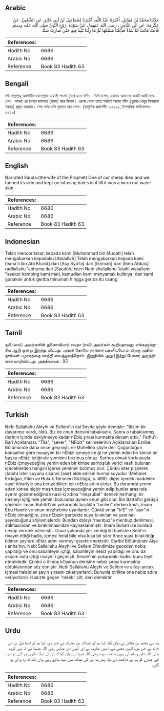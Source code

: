 ## Arabic


<div dir="rtl" lang="ar" style={{fontSize:'larger',backgroundColor:'#f8f9fa',padding:20}}>
حَدَّثَنَا مُحَمَّدُ بْنُ مُقَاتِلٍ، أَخْبَرَنَا عَبْدُ اللَّهِ، أَخْبَرَنَا إِسْمَاعِيلُ بْنُ أَبِي خَالِدٍ، عَنِ الشَّعْبِيِّ، عَنْ عِكْرِمَةَ، عَنِ ابْنِ عَبَّاسٍ ـ رضى الله عنهما ـ عَنْ سَوْدَةَ، زَوْجِ النَّبِيِّ صلى الله عليه وسلم قَالَتْ مَاتَتْ لَنَا شَاةٌ فَدَبَغْنَا مَسْكَهَا ثُمَّ مَا زِلْنَا نَنْبِذُ فِيهِ حَتَّى صَارَتْ شَنًّا‏.‏
</div>
<div style={{backgroundColor:'#f8f9fa',padding:20, marginBottom: 10}}><table> <thead> <tr> <th>References:</th> <th></th> </tr> </thead> <tbody><tr><td>Hadith No</td><td>6686</td></tr><tr><td>Arabic No</td><td>6686</td></tr><tr><td>Reference</td><td>Book 83 Hadith 63</td></tr></tbody></table></div>

## Bengali


<div dir="ltr" lang="bn" style={{fontSize:'larger',backgroundColor:'#f8f9fa',padding:20}}>
নবী সাল্লাল্লাহু আলাইহি ওয়াসাল্লাম-এর স্ত্রী সাওদা (রাঃ) হতে বর্ণিত। তিনি বলেন, একবার আমাদের একটি বকরী মরে গেল। আমরা এর চামড়া দাবাগাত (পাকা) করে নিলাম। এরপর থেকে তাতে সর্বদাই আমরা নবীয (খুরমা-খেজুর ভিজানো শরবত) প্রস্তুত করতাম। শেষ পর্যন্ত ওটা পুরাতন হয়ে গেল। (আধুনিক প্রকাশনী- ৬২১৯৯, ইসলামিক ফাউন্ডেশন- ৬২২৯)
</div>
<div style={{backgroundColor:'#f8f9fa',padding:20, marginBottom: 10}}><table> <thead> <tr> <th>References:</th> <th></th> </tr> </thead> <tbody><tr><td>Hadith No</td><td>6686</td></tr><tr><td>Arabic No</td><td>6686</td></tr><tr><td>Reference</td><td>Book 83 Hadith 63</td></tr></tbody></table></div>

## English


<div dir="ltr" lang="en" style={{fontSize:'larger',backgroundColor:'#f8f9fa',padding:20}}>
Narrated Sauda:(the wife of the Prophet) One of our sheep died and we tanned its skin and kept on infusing dates in it till it was a worn out water skin
</div>
<div style={{backgroundColor:'#f8f9fa',padding:20, marginBottom: 10}}><table> <thead> <tr> <th>References:</th> <th></th> </tr> </thead> <tbody><tr><td>Hadith No</td><td>6686</td></tr><tr><td>Arabic No</td><td>6686</td></tr><tr><td>Reference</td><td>Book 83 Hadith 63</td></tr></tbody></table></div>

## Indonesian


<div dir="ltr" lang="id" style={{fontSize:'larger',backgroundColor:'#f8f9fa',padding:20}}>
Telah menceritakan kepada kami [Muhammad bin Muqatil] telah mengabarkan kepadaku [Abdullah] Telah mengabarkan kepada kami [Isma'il bin Abi Khalid] dari [Asy Sya'bi] dari [Ikrimah] dari [Ibnu Abbas] radliallahu 'anhuma dari [Saudah] isteri Nabi shallallahu 'alaihi wasallam; "seekor kambing kami mati, kemudian kami menyamak kulitnya, dan kami gunakan untuk geriba minuman hingga geriba itu usang
</div>
<div style={{backgroundColor:'#f8f9fa',padding:20, marginBottom: 10}}><table> <thead> <tr> <th>References:</th> <th></th> </tr> </thead> <tbody><tr><td>Hadith No</td><td>6686</td></tr><tr><td>Arabic No</td><td>6686</td></tr><tr><td>Reference</td><td>Book 83 Hadith 63</td></tr></tbody></table></div>

## Tamil


<div dir="ltr" lang="ta" style={{fontSize:'larger',backgroundColor:'#f8f9fa',padding:20}}>
நபி (ஸல்) அவர்களின் துணைவியார் சவ்தா (ரலி) அவர்கள் கூறியதாவது: எங்களுக்குரிய ஆடு ஒன்று இறந்து விட்டது. அதன் தோலை நாங்கள் பதனிட்டோம். பிறகு அதில் நாங்கள் பழரசத்தை ஊற்றி வைத்துவந்தோம். இறுதியில் அது (இற்றுப்போன) துருத்தியாக மாறிவிட்டது. அத்தியாயம் : 83
</div>
<div style={{backgroundColor:'#f8f9fa',padding:20, marginBottom: 10}}><table> <thead> <tr> <th>References:</th> <th></th> </tr> </thead> <tbody><tr><td>Hadith No</td><td>6686</td></tr><tr><td>Arabic No</td><td>6686</td></tr><tr><td>Reference</td><td>Book 83 Hadith 63</td></tr></tbody></table></div>

## Turkish


<div dir="ltr" lang="tr" style={{fontSize:'larger',backgroundColor:'#f8f9fa',padding:20}}>
Nebi Sallallahu Aleyhi ve Sellem'in eşi Sevde şöyle demiştir: "Bizim bir davarımız vardı, öldü. Biz de onun derisini tabakladık. Sonra o tabaklanmış derinin içinde eskiyineeye kadar nEbiz şırası kurmakta devam ettik." Fethu'l-Bari Açıklaması: "Tila", "seker", "NEbiz" kelimelerinin Açıklamaları Eşribe Bölümüride daha önce geçmişti. el-Mühelleb şöyle der: Çoğunluğun kanaatine göre muayyen bir nEbizi içmeye ce ği ne yemin eden bir kimse bir başka nEbizi içtiğinde yeminini bozmuş olmaz. Sarhoş olmak korkusuyla nEbiz içmeyeceğine yemin eden bir kimse sarhoşluk verici vasfı bulunan içeceklerden hangini içerse yeminini bozmuş olur. Çünkü ister pişirerek (tabıh) ister suyunu sıkarak (asır) elde edilsin hurma suyudur (Mehmet Erdoğan, Fıkıh ve Hukuk Terimleri Sözlüğü, s. 499). diğer içecek maddeleri vasıf itibariyle ona benzedikleri için nEbiz adını alırlar. Bu durumda yemin eden kimse hiçbir meşrubatı içmeyeceğine yemin edip bunlar arasında ayırım gözetmediğinde nasıl ki adına "meşrubat" denilen herhangi bir nesneyi içtiğinde yemini bozulursa aynen onun gibi olur. İbn Battal'ın görüşü şöyledir: İmam BuhSrl'nin yukarıdaki başlıkta "birileri" derken kastı, İmam Ebu Hanıfe ve onun mezhebine uyanlardır. Çünkü onlar "tıIS" ve "asır"in nEbiz olmadığını, zira nEbizin gerçekte suya bırakılan ve yatırılan şeyolduğunu söylemişlerdir. Bundan dolayı "menbuz"a menbuz denilmesi, atılmasından ve bırakılmasından kaynaklanmıştır. İmam Buhari ise bunlara cevap vermek istemiştir. Onun yukarıda yer verdiği iki hadisten Sehl'in rivayet ettiği hadis, içmesi helal bile olsa kısa bir süre önce suya bırakıldığı bilinen şeylere nEbiz adını vermeyi gerektirmektedir. Eşribe Bölümünde Aişe r.anha'nın, Nebi Sallallahu Aleyhi ve Sellem Efendimize geceden nebiz yapıldığı ve onu sabahleyin içtiği, sabahleyin nebiz yapıldığı ve onu da akşam üstü içtiği rivayet i geçmişti. Sevde'nin yukarıdaki hadisi bunu teyit etmektedir. Çünkü o ölmüş kOyıınun derisine nebiz şırası kurmçıkta olduklarından söz etmiştir. Nebi Sallallahu Aleyhi ve Sellem ve ailesi ancak içmesi helalolan şeyin şırasını çıkarıyarlardı. Bununla birlikte ona nebiz adını veriyorlardı. Hadiste geçen "mesk" cilt, deri demektir
</div>
<div style={{backgroundColor:'#f8f9fa',padding:20, marginBottom: 10}}><table> <thead> <tr> <th>References:</th> <th></th> </tr> </thead> <tbody><tr><td>Hadith No</td><td>6686</td></tr><tr><td>Arabic No</td><td>6686</td></tr><tr><td>Reference</td><td>Book 83 Hadith 63</td></tr></tbody></table></div>

## Urdu


<div dir="rtl" lang="ur" style={{fontSize:'larger',backgroundColor:'#f8f9fa',padding:20}}>
ہم سے محمد بن مقاتل نے بیان کیا، کہا ہم کو عبداللہ بن مبارک نے خبر دی، کہا ہم کو اسماعیل بن ابی خالد نے خبر دی، انہیں شعبی نے، انہیں عکرمہ نے اور انہیں ابن عباس رضی اللہ عنہما نے کہ نبی کریم صلی اللہ علیہ وسلم کی بیوی صاحبہ سودہ رضی اللہ عنہا نے بیان کیا کہ ان کی ایک بکری مر گئی تو اس کے چمڑے کو ہم نے دباغت دے دیا۔ پھر ہم اس کی مشک میں نبیذ بناتے رہے یہاں تک کہ وہ پرانی ہو گئی۔
</div>
<div style={{backgroundColor:'#f8f9fa',padding:20, marginBottom: 10}}><table> <thead> <tr> <th>References:</th> <th></th> </tr> </thead> <tbody><tr><td>Hadith No</td><td>6686</td></tr><tr><td>Arabic No</td><td>6686</td></tr><tr><td>Reference</td><td>Book 83 Hadith 63</td></tr></tbody></table></div>